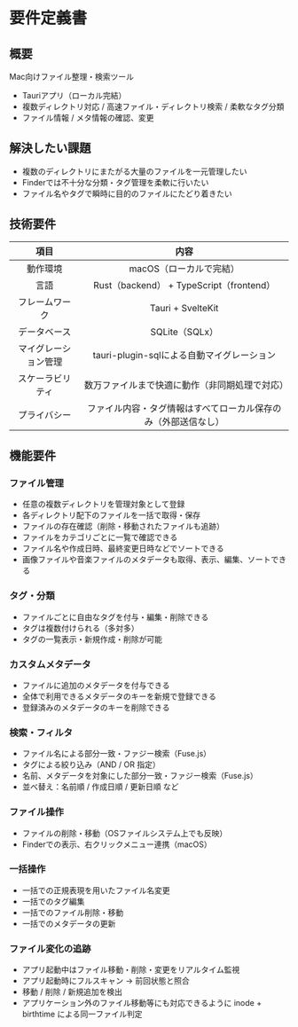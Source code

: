 # 要件定義書

## 概要

Mac向けファイル整理・検索ツール

* Tauriアプリ（ローカル完結）
* 複数ディレクトリ対応 / 高速ファイル・ディレクトリ検索 / 柔軟なタグ分類
* ファイル情報 / メタ情報の確認、変更

## 解決したい課題

* 複数のディレクトリにまたがる大量のファイルを一元管理したい
* Finderでは不十分な分類・タグ管理を柔軟に行いたい
* ファイル名やタグで瞬時に目的のファイルにたどり着きたい

## 技術要件

|         項目         |                              内容                              |
| :------------------: | :------------------------------------------------------------: |
|       動作環境       |                    macOS（ローカルで完結）                     |
|         言語         |            Rust（backend） + TypeScript（frontend）            |
|    フレームワーク    |                       Tauri + SvelteKit                        |
|     データベース     |                         SQLite（SQLx）                         |
| マイグレーション管理 |           tauri-plugin-sqlによる自動マイグレーション           |
|   スケーラビリティ   |         数万ファイルまで快適に動作（非同期処理で対応）         |
|     プライバシー     | ファイル内容・タグ情報はすべてローカル保存のみ（外部送信なし） |

##  機能要件

### ファイル管理

* 任意の複数ディレクトリを管理対象として登録
* 各ディレクトリ配下のファイルを一括で取得・保存
* ファイルの存在確認（削除・移動されたファイルも追跡）
* ファイルをカテゴリごとに一覧で確認できる
* ファイル名や作成日時、最終変更日時などでソートできる
* 画像ファイルや音楽ファイルのメタデータも取得、表示、編集、ソートできる

### タグ・分類

* ファイルごとに自由なタグを付与・編集・削除できる
* タグは複数付けられる（多対多）
* タグの一覧表示・新規作成・削除が可能

### カスタムメタデータ

* ファイルに追加のメタデータを付与できる
* 全体で利用できるメタデータのキーを新規で登録できる
* 登録済みのメタデータのキーを削除できる

### 検索・フィルタ

* ファイル名による部分一致・ファジー検索（Fuse.js）
* タグによる絞り込み（AND / OR 指定）
* 名前、メタデータを対象にした部分一致・ファジー検索（Fuse.js）
* 並べ替え：名前順 / 作成日順 / 更新日順 など

### ファイル操作

* ファイルの削除・移動（OSファイルシステム上でも反映）
* Finderでの表示、右クリックメニュー連携（macOS）
  
### 一括操作

* 一括での正規表現を用いたファイル名変更
* 一括でのタグ編集
* 一括でのファイル削除・移動
* 一括でのメタデータの更新

###  ファイル変化の追跡

* アプリ起動中はファイル移動・削除・変更をリアルタイム監視
* アプリ起動時にフルスキャン → 前回状態と照合
* 移動 / 削除 / 新規追加を検出
* アプリケーション外のファイル移動等にも対応できるように inode + birthtime による同一ファイル判定

